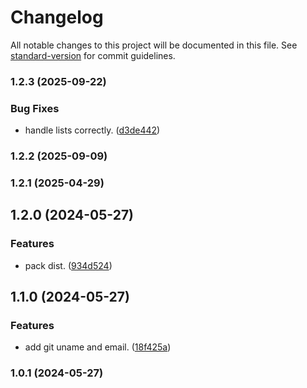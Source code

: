 # Changelog

All notable changes to this project will be documented in this file. See [standard-version](https://github.com/conventional-changelog/standard-version) for commit guidelines.

### 1.2.3 (2025-09-22)


### Bug Fixes

* handle lists correctly. ([d3de442](https://github.com/elytica/hierarchical-csv-to-json/commit/d3de442ecddf1080e431d27728779cfa75a41bd8))

### 1.2.2 (2025-09-09)

### 1.2.1 (2025-04-29)

## 1.2.0 (2024-05-27)


### Features

* pack dist. ([934d524](https://github.com/elytica/hierarchical-csv-to-json/commit/934d524b46cc209b9e29499265394152d4df46a7))

## 1.1.0 (2024-05-27)


### Features

* add git uname and email. ([18f425a](https://github.com/elytica/hierarchical-csv-to-json/commit/18f425a0ce002485631b8e382cb44a02d30425d7))

### 1.0.1 (2024-05-27)
